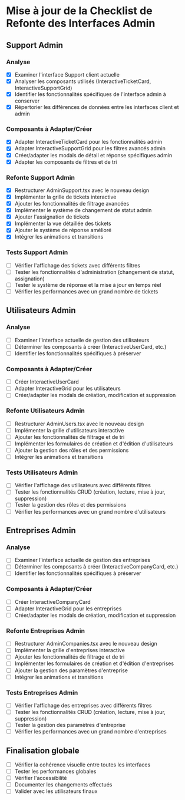 # Mise à jour de la Checklist de Refonte des Interfaces Admin

## Support Admin

### Analyse
- [x] Examiner l'interface Support client actuelle
- [x] Analyser les composants utilisés (InteractiveTicketCard, InteractiveSupportGrid)
- [x] Identifier les fonctionnalités spécifiques de l'interface admin à conserver
- [x] Répertorier les différences de données entre les interfaces client et admin

### Composants à Adapter/Créer
- [x] Adapter InteractiveTicketCard pour les fonctionnalités admin
- [x] Adapter InteractiveSupportGrid pour les filtres avancés admin
- [x] Créer/adapter les modals de détail et réponse spécifiques admin
- [x] Adapter les composants de filtres et de tri

### Refonte Support Admin
- [x] Restructurer AdminSupport.tsx avec le nouveau design
- [x] Implémenter la grille de tickets interactive
- [x] Ajouter les fonctionnalités de filtrage avancées
- [x] Implémenter le système de changement de statut admin
- [x] Ajouter l'assignation de tickets
- [x] Implémenter la vue détaillée des tickets
- [x] Ajouter le système de réponse amélioré
- [x] Intégrer les animations et transitions

### Tests Support Admin
- [ ] Vérifier l'affichage des tickets avec différents filtres
- [ ] Tester les fonctionnalités d'administration (changement de statut, assignation)
- [ ] Tester le système de réponse et la mise à jour en temps réel
- [ ] Vérifier les performances avec un grand nombre de tickets

## Utilisateurs Admin

### Analyse
- [ ] Examiner l'interface actuelle de gestion des utilisateurs
- [ ] Déterminer les composants à créer (InteractiveUserCard, etc.)
- [ ] Identifier les fonctionnalités spécifiques à préserver

### Composants à Adapter/Créer
- [ ] Créer InteractiveUserCard
- [ ] Adapter InteractiveGrid pour les utilisateurs
- [ ] Créer/adapter les modals de création, modification et suppression

### Refonte Utilisateurs Admin
- [ ] Restructurer AdminUsers.tsx avec le nouveau design
- [ ] Implémenter la grille d'utilisateurs interactive
- [ ] Ajouter les fonctionnalités de filtrage et de tri
- [ ] Implémenter les formulaires de création et d'édition d'utilisateurs
- [ ] Ajouter la gestion des rôles et des permissions
- [ ] Intégrer les animations et transitions

### Tests Utilisateurs Admin
- [ ] Vérifier l'affichage des utilisateurs avec différents filtres
- [ ] Tester les fonctionnalités CRUD (création, lecture, mise à jour, suppression)
- [ ] Tester la gestion des rôles et des permissions
- [ ] Vérifier les performances avec un grand nombre d'utilisateurs

## Entreprises Admin

### Analyse
- [ ] Examiner l'interface actuelle de gestion des entreprises
- [ ] Déterminer les composants à créer (InteractiveCompanyCard, etc.)
- [ ] Identifier les fonctionnalités spécifiques à préserver

### Composants à Adapter/Créer
- [ ] Créer InteractiveCompanyCard
- [ ] Adapter InteractiveGrid pour les entreprises
- [ ] Créer/adapter les modals de création, modification et suppression

### Refonte Entreprises Admin
- [ ] Restructurer AdminCompanies.tsx avec le nouveau design
- [ ] Implémenter la grille d'entreprises interactive
- [ ] Ajouter les fonctionnalités de filtrage et de tri
- [ ] Implémenter les formulaires de création et d'édition d'entreprises
- [ ] Ajouter la gestion des paramètres d'entreprise
- [ ] Intégrer les animations et transitions

### Tests Entreprises Admin
- [ ] Vérifier l'affichage des entreprises avec différents filtres
- [ ] Tester les fonctionnalités CRUD (création, lecture, mise à jour, suppression)
- [ ] Tester la gestion des paramètres d'entreprise
- [ ] Vérifier les performances avec un grand nombre d'entreprises

## Finalisation globale
- [ ] Vérifier la cohérence visuelle entre toutes les interfaces
- [ ] Tester les performances globales
- [ ] Vérifier l'accessibilité
- [ ] Documenter les changements effectués
- [ ] Valider avec les utilisateurs finaux
